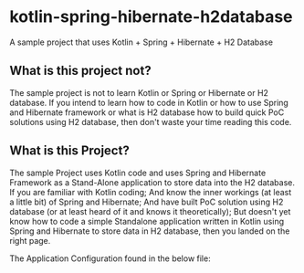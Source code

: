 # kotlin-spring-hibernate-h2database
A sample project that uses Kotlin + Spring + Hibernate + H2 Database

## What is this project not?
The sample project is not to learn Kotlin or Spring or Hibernate or H2 database. If you intend to learn how to code in Kotlin or how to use Spring and Hibernate framework or what is H2 database how to build quick PoC solutions using H2 database, then don't waste your time reading this code.

## What is this Project?
The sample Project uses Kotlin code and uses Spring and Hibernate Framework as a Stand-Alone application to store data into the H2 database. 
If you are familiar with Kotlin coding; 
And know the inner workings (at least a little bit) of Spring and Hibernate; 
And have built PoC solution using H2 database (or at least heard of it and knows it theoretically); 
But doesn't yet know how to code a simple Standalone application written in Kotlin using Spring and Hibernate to store data in H2 database, then you landed on the right page. 

The Application Configuration found in the below file:
